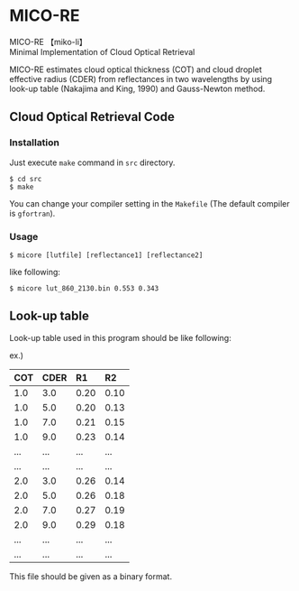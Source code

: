 MICO-RE
===
MICO-RE 【miko-li】  
Minimal Implementation of Cloud Optical Retrieval

MICO-RE estimates cloud optical thickness (COT) and
cloud droplet effective radius (CDER) from reflectances in two wavelengths
by using look-up table (Nakajima and King, 1990) and Gauss-Newton method.

Cloud Optical Retrieval Code
---

### Installation

Just execute `make` command in `src` directory.

    $ cd src
    $ make

You can change your compiler setting in the `Makefile` (The default compiler is `gfortran`).

### Usage

    $ micore [lutfile] [reflectance1] [reflectance2]

like following:

    $ micore lut_860_2130.bin 0.553 0.343


Look-up table
---
Look-up table used in this program should be like following:

ex.)

| COT | CDER | R1   | R2   |
|:----|:-----|:-----|:-----|
| 1.0 | 3.0  | 0.20 | 0.10 |
| 1.0 | 5.0  | 0.20 | 0.13 |
| 1.0 | 7.0  | 0.21 | 0.15 |
| 1.0 | 9.0  | 0.23 | 0.14 |
| ... | ...  | ...  | ...  |
| ... | ...  | ...  | ...  |
| 2.0 | 3.0  | 0.26 | 0.14 |
| 2.0 | 5.0  | 0.26 | 0.18 |
| 2.0 | 7.0  | 0.27 | 0.19 |
| 2.0 | 9.0  | 0.29 | 0.18 |
| ... | ...  | ...  | ...  |
| ... | ...  | ...  | ...  |


This file should be given as a binary format.

